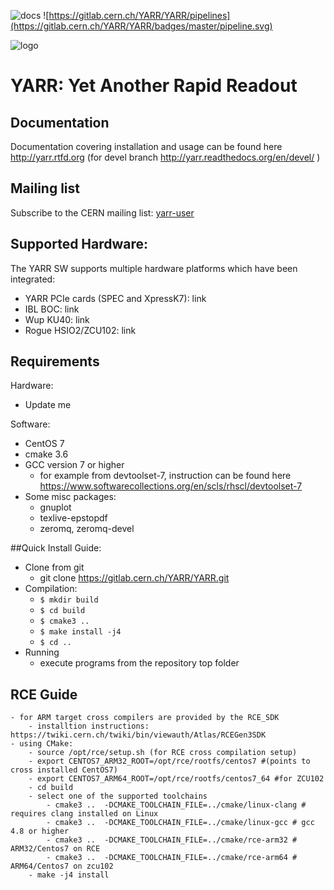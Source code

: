 ![docs](http://readthedocs.org/projects/yarr/badge/?version=latest)
![https://gitlab.cern.ch/YARR/YARR/pipelines](https://gitlab.cern.ch/YARR/YARR/badges/master/pipeline.svg)

![logo](https://gitlab.cern.ch/YARR/YARR/blob/cleanup/docs/images/logo_blue_inv.png)

# YARR: Yet Another Rapid Readout

## Documentation

Documentation covering installation and usage can be found here http://yarr.rtfd.org (for devel branch http://yarr.readthedocs.org/en/devel/ )

## Mailing list

Subscribe to the CERN mailing list: [yarr-user](https://e-groups.cern.ch/e-groups/EgroupsSubscription.do?egroupName=yarr-users)

## Supported Hardware:
The YARR SW supports multiple hardware platforms which have been integrated:

- YARR PCIe cards (SPEC and XpressK7): link
- IBL BOC: link
- Wup KU40: link
- Rogue HSIO2/ZCU102: link

## Requirements
Hardware:

- Update me

Software:

- CentOS 7
- cmake 3.6
- GCC version 7 or higher
    - for example from devtoolset-7, instruction can be found here https://www.softwarecollections.org/en/scls/rhscl/devtoolset-7
- Some misc packages:
    - gnuplot
    - texlive-epstopdf
    - zeromq, zeromq-devel

##Quick Install Guide:
- Clone from git 
	- git clone https://gitlab.cern.ch/YARR/YARR.git
- Compilation:
    - ``$ mkdir build``
    - ``$ cd build``
    - ``$ cmake3 ..``
    - ``$ make install -j4``
    - ``$ cd ..``
- Running
    - execute programs from the repository top folder

## RCE Guide
    - for ARM target cross compilers are provided by the RCE_SDK
        - installtion instructions: https://twiki.cern.ch/twiki/bin/viewauth/Atlas/RCEGen3SDK
    - using CMake:
        - source /opt/rce/setup.sh (for RCE cross compilation setup)
        - export CENTOS7_ARM32_ROOT=/opt/rce/rootfs/centos7 #(points to cross installed CentOS7)
        - export CENTOS7_ARM64_ROOT=/opt/rce/rootfs/centos7_64 #for ZCU102 
        - cd build
        - select one of the supported toolchains
            - cmake3 ..  -DCMAKE_TOOLCHAIN_FILE=../cmake/linux-clang # requires clang installed on Linux
            - cmake3 ..  -DCMAKE_TOOLCHAIN_FILE=../cmake/linux-gcc # gcc 4.8 or higher
            - cmake3 ..  -DCMAKE_TOOLCHAIN_FILE=../cmake/rce-arm32 # ARM32/Centos7 on RCE
            - cmake3 ..  -DCMAKE_TOOLCHAIN_FILE=../cmake/rce-arm64 # ARM64/Centos7 on zcu102
        - make -j4 install
